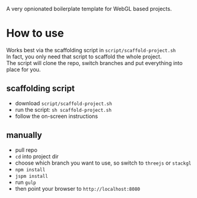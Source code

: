 A very opnionated boilerplate template for WebGL based projects.

# How to use

Works best via the scaffolding script in `script/scaffold-project.sh`  
In fact, you only need that script to scaffold the whole project.  
The script will clone the repo, switch branches and put everything into place for you.

## scaffolding script

- download `script/scaffold-project.sh`
- run the script: `sh scaffold-project.sh`
- follow the on-screen instructions

## manually

- pull repo
- `cd` into project dir
- choose which branch you want to use, so switch to `threejs` or `stackgl`
- `npm install`
- `jspm install`
- run `gulp`
- then point your browser to `http://localhost:8080`
